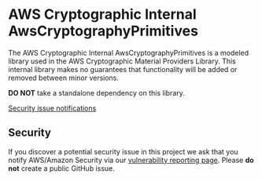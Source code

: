 # AWS Cryptographic Internal AwsCryptographyPrimitives

The AWS Cryptographic Internal AwsCryptographyPrimitives is a modeled library used in the AWS Cryptographic Material Providers Library. This internal library makes no guarantees that functionality will be added or removed between minor versions.

**DO NOT** take a standalone dependency on this library.

[Security issue notifications](./CONTRIBUTING.md#security-issue-notifications)

## Security
If you discover a potential security issue in this project
we ask that you notify AWS/Amazon Security via our
[vulnerability reporting page](http://aws.amazon.com/security/vulnerability-reporting/).
Please **do not** create a public GitHub issue.
